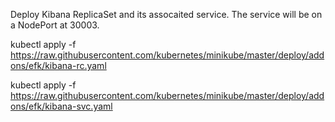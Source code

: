 Deploy Kibana ReplicaSet and its assocaited service. The service will be on a NodePort at 30003.

kubectl apply -f https://raw.githubusercontent.com/kubernetes/minikube/master/deploy/addons/efk/kibana-rc.yaml

kubectl apply -f https://raw.githubusercontent.com/kubernetes/minikube/master/deploy/addons/efk/kibana-svc.yaml
